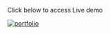 Click below to access Live demo
 
[![portfolio](https://cdn.dribbble.com/users/153771/screenshots/2462160/live.gif)]([https://gowthamoff.github.io/advancedForm/form/index.html])
